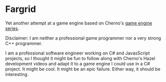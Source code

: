 # Fargrid

Yet another attempt at a game engine based on Cherno's [game engine series](https://www.youtube.com/playlist?list=PLlrATfBNZ98dC-V-N3m0Go4deliWHPFwT).

Disclaimer: I am neither a professional game programmer nor a very strong C++ programmer.

I am a professional software engineer working on C# and JavasScript projects, so I thought it might be fun to follow along with Cherno's Hazel development videos and adapt it to a game engine I could use in a C# project. It might be cool. It might be an epic failure. Either way, it should be interesting.
